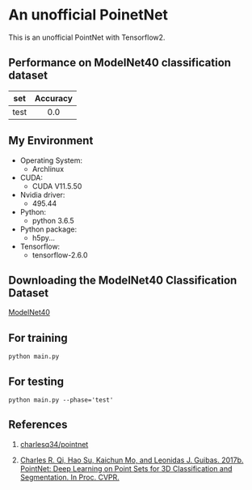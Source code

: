 # An unofficial PoinetNet
This is an unofficial PointNet with Tensorflow2.

## Performance on ModelNet40 classification dataset

| set      | Accuracy      |
| :---:    | :---:    |
| test    |0.0         | 

## My Environment
- Operating System:
  - Archlinux
- CUDA:
  - CUDA V11.5.50 
- Nvidia driver:
  - 495.44
- Python:
  - python 3.6.5
- Python package:
  - h5py...
- Tensorflow:
  - tensorflow-2.6.0

## Downloading the ModelNet40 Classification Dataset
[ModelNet40](https://shapenet.cs.stanford.edu/media/modelnet40_ply_hdf5_2048.zip)


## For training

```
python main.py
```

## For testing

```
python main.py --phase='test'
```

## References

1. [charlesq34/pointnet](https://github.com/charlesq34/pointnet)

2. [Charles R. Qi, Hao Su, Kaichun Mo, and Leonidas J. Guibas. 2017b. PointNet: Deep
Learning on Point Sets for 3D Classification and Segmentation. In Proc. CVPR.](https://arxiv.org/abs/1612.00593)

